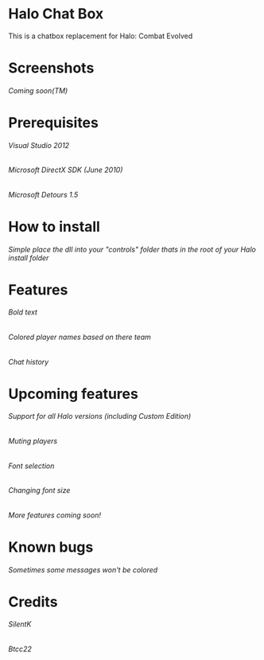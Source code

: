 # Halo Chat Box
This is a chatbox replacement for Halo: Combat Evolved

# Screenshots

###### Coming soon(TM)


# Prerequisites

###### Visual Studio 2012

###### Microsoft DirectX SDK (June 2010)

###### Microsoft Detours 1.5

# How to install

###### Simple place the dll into your "controls" folder thats in the root of your Halo install folder

# Features

######  Bold text

######  Colored player names based on there team

######  Chat history




# Upcoming features

######  Support for all Halo versions (including Custom Edition)

######  Muting players

######  Font selection

######  Changing font size

###### More features coming soon!


# Known bugs

###### Sometimes some messages won't be colored


# Credits

###### SilentK

###### Btcc22
